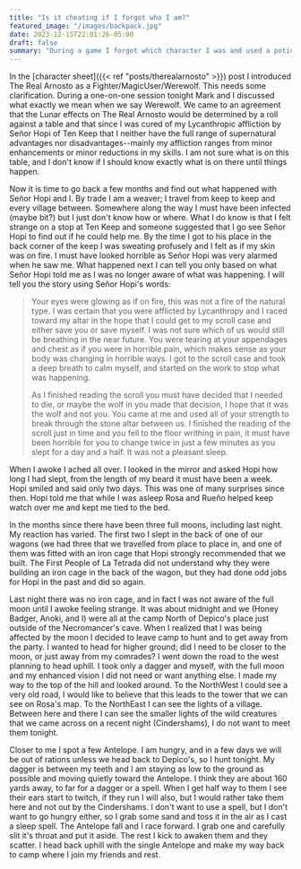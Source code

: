 ```yaml
---
title: "Is it cheating if I forgot who I am?"
featured_image: "/images/backpack.jpg"
date: 2023-12-15T22:01:26-05:00
draft: false
summary: "During a game I forgot which character I was and used a potion that I may not have had"
---
```


In the [character sheet]({{< ref "posts/therealarnosto" >}}) post I introduced The Real Arnosto as a Fighter/MagicUser/Werewolf. This needs some clarification. During a one-on-one session tonight Mark and I discussed what exactly we mean when we say Werewolf. We came to an agreement that the Lunar effects on The Real Arnosto would be determined by a roll against a table and that since I was cured of my Lycanthropic affliction by Señor Hopi of Ten Keep that I neither have the full range of supernatural advantages nor disadvantages--mainly my affliction ranges from minor enhancements or minor reductions in my skills. I am not sure what is on this table, and I don't know if I should know exactly what is on there until things happen.

Now it is time to go back a few months and find out what happened with Señor Hopi and I. By trade I am a weaver; I travel from keep to keep and every village between. Somewhere along the way I must have been infected (maybe bit?) but I just don't know how or where. What I do know is that I felt strange on a stop at Ten Keep and someone suggested that I go see Señor Hopi to find out if he could help me. By the time I got to his place in the back corner of the keep I was sweating profusely and I felt as if my skin was on fire. I must have looked horrible as Señor Hopi was very alarmed when he saw me. What happened next I can tell you only based on what Señor Hopi told me as I was no longer aware of what was happening. I will tell you the story using Señor Hopi's words:

> Your eyes were glowing as if on fire, this was not a fire of the natural type. I was certain that you were afflicted by Lycanthropy and I raced toward my altar in the hope that I could get to my scroll case and either save you or save myself. I was not sure which of us would still be breathing in the near future. You were tearing at your appendages and chest as if you were in horrible pain, which makes sense as your body was changing in horrible ways. I got to the scroll case and took a deep breath to calm myself, and started on the work to stop what was happening.
>
> As I finished reading the scroll you must have decided that I needed to die, or maybe the wolf in you made that decision, I hope that it was the wolf and not you. You came at me and used all of your strength to break through the stone altar between us. I finished the reading of the scroll just in time and you fell to the floor writhing in pain, it must have been horrible for you to change twice in just a few minutes as you slept for a day and a half. It was not a pleasant sleep.

When I awoke I ached all over. I looked in the mirror and asked Hopi how long I had slept, from the length of my beard it must have been a week. Hopi smiled and said only two days. This was one of many surprises since then. Hopi told me that while I was asleep Rosa and Rueño helped keep watch over me and kept me tied to the bed.

In the months since there have been three full moons, including last night. My reaction has varied. The first two I slept in the back of one of our wagons (we had three that we travelled from place to place in, and one of them was fitted with an iron cage that Hopi strongly recommended that we built. The First People of La Tetrada did not understand why they were building an iron cage in the back of the wagon, but they had done odd jobs for Hopi in the past and did so again.

Last night there was no iron cage, and in fact I was not aware of the full moon until I awoke feeling strange. It was about midnight and we (Honey Badger, Anoki, and I) were all at the camp North of Depico's place just outside of the Necromancer's cave. When I realized that I was being affected by the moon I decided to leave camp to hunt and to get away from the party. I wanted to head for higher ground; did I need to be closer to the moon, or just away from my comrades? I went down the road to the west planning to head uphill. I took only a dagger and myself, with the full moon and my enhanced vision I did not need or want anything else. I made my way to the top of the hill and looked around. To the NorthWest I could see a very old road, I would like to believe that this leads to the tower that we can see on Rosa's map. To the NorthEast I can see the lights of a village. Between here and there I can see the smaller lights of the wild creatures that we came across on a recent night (Cindershams), I do not want to meet them tonight.

Closer to me I spot a few Antelope. I am hungry, and in a few days we will be out of rations unless we head back to Depico's, so I hunt tonight. My dagger is between my teeth and I am staying as low to the ground as possible and moving quietly toward the Antelope. I think they are about 160 yards away, to far for a dagger or a spell. When I get half way to them I see their ears start to twitch, if they run I will also, but I would rather take them here and not out by the Cindershams. I don't want to use a spell, but I don't want to go hungry either, so I grab some sand and toss it in the air as I cast a sleep spell. The Antelope fall and I race forward. I grab one and carefully slit it's throat and put it aside. The rest I kick to awaken them and they scatter. I head back uphill with the single Antelope and make my way back to camp where I join my friends and rest.
